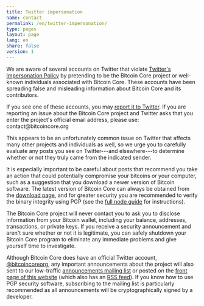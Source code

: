 ```yaml
---
title: Twitter impersonation
name: contact
permalink: /en/twitter-impersonation/
type: pages
layout: page
lang: en
share: false
version: 1
---
```

We are aware of several accounts on Twitter that violate [Twitter's
Impersonation Policy][] by pretending to be the Bitcoin Core project or
well-known individuals associated with Bitcoin Core.  These accounts
have been spreading false and misleading information about Bitcoin Core
and its contributors.

If you see one of these accounts, you may [report it to Twitter][].  If
you are reporting an issue about the Bitcoin Core project and Twitter
asks that you enter the project's official email address, please use:
contact<span style="display:none"></span>@bitcoincore.org

This appears to be an unfortunately common issue on Twitter that affects
many other projects and individuals as well, so we urge you to carefully
evaluate any posts you see on Twitter---and elsewhere---to determine
whether or not they truly came from the indicated sender.

It is especially important to be careful about posts that recommend you
take an action that could potentially compromise your bitcoins or your
computer, such as a suggestion that you download a newer version of
Bitcoin software.  The latest version of Bitcoin Core can always be
obtained from the [download page][], and for greater security you are
recommended to verify the binary integrity using PGP (see the [full node
guide][] for instructions).

The Bitcoin Core project will never contact you to ask you to disclose
information from your Bitcoin wallet, including your balance, addresses,
transactions, or private keys.  If you receive a security announcement
and aren't sure whether or not it is legitimate, you can safely shutdown
your Bitcoin Core program to eliminate any immediate problems and give
yourself time to investigate.

Although Bitcoin Core does have an official Twitter account,
[@bitcoincoreorg][], any important announcements about the project will
also sent to our low-traffic [announcements mailing list][] or posted on
the [front page of this website][] (which also has an [RSS feed][]).  If
you know how to use PGP security software, subscribing to the mailing
list is particularly recommended as all announcements will be
cryptographically signed by a developer.

[Twitter's Impersonation Policy]: https://support.twitter.com/articles/18366#
[report it to Twitter]: https://support.twitter.com/forms/impersonation
[@bitcoincoreorg]: https://twitter.com/bitcoincoreorg
[announcements mailing list]: /en/list/announcements/join/
[front page of this website]: /
[RSS feed]: /en/rss.xml
[download page]: /bin/
[full node guide]: https://bitcoin.org/en/full-node

